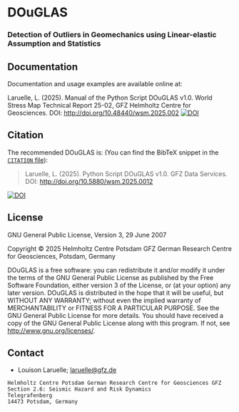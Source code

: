 # DOuGLAS
### Detection of Outliers in Geomechanics using Linear-elastic Assumption and Statistics


## Documentation

Documentation and usage examples are available online at:

Laruelle, L. (2025). Manual of the Python Script DOuGLAS v1.0. World Stress Map Technical Report 25-02, GFZ Helmholtz Centre for Geosciences.
DOI: http://doi.org/10.48440/wsm.2025.002 [![DOI](https://img.shields.io/badge/DOI-10.48440%2Fwsm.2025.002-blue.svg)](http://doi.org/10.48440/wsm.2025.002)

## Citation
The recommended DOuGLAS is: (You can find the BibTeX snippet in the
[`CITATION` file](CITATION.bib)):

> Laruelle, L. (2025). Python Script DOuGLAS v1.0. GFZ Data Services. DOI: http://doi.org/10.5880/wsm.2025.0012 


[![DOI](https://img.shields.io/badge/DOI-10.5880%2Fwsm.2025.002-blue.svg)](http://doi.org/10.5880/wsm.2025.002)

## License 
GNU General Public License, Version 3, 29 June 2007

Copyright © 2025 Helmholtz Centre Potsdam GFZ German Research Centre for Geosciences, Potsdam, Germany

DOuGLAS is a free software: you can redistribute it and/or modify it under the terms of the GNU General Public License as published by the Free Software Foundation, either version 3 of the License, or (at your option) any later version.
DOuGLAS is distributed in the hope that it will be useful, but WITHOUT ANY WARRANTY; without even the implied warranty of MERCHANTABILITY or FITNESS FOR A PARTICULAR PURPOSE. See the GNU General Public License for more details.
You should have received a copy of the GNU General Public License along with this program. If not, see <http://www.gnu.org/licenses/>.

## Contact
* Louison Laruelle;
  laruelle@gfz.de

```
Helmholtz Centre Potsdam German Research Centre for Geosciences GFZ
Section 2.6: Seismic Hazard and Risk Dynamics
Telegrafenberg
14473 Potsdam, Germany
```
